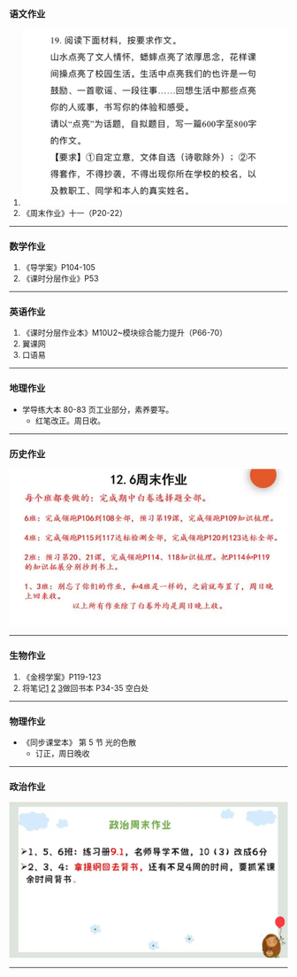 ### 语文作业

1. ![hw](hw_G8S1/_images/14c.webp)
2. 《周末作业》十一（P20-22）

---

### 数学作业

1. 《导学案》P104-105
2. 《课时分层作业》P53

---

### 英语作业

1. 《课时分层作业本》M10U2~模块综合能力提升（P66-70）
2. 翼课网
3. 口语易

---

### 地理作业

- 学导练大本 80-83 页工业部分，素养要写。
  - 红笔改正。周日收。

---

### 历史作业

![hw](hw_G8S1/_images/14h.webp)

---

### 生物作业

1. 《金榜学案》P119-123
2. 将笔记[1](hw_G8S1/_images/14b1.webp ":target=_self")
   [2](hw_G8S1/_images/14b2.webp ":target=_self")
   [3](hw_G8S1/_images/14b3.webp ":target=_self")做回书本 P34-35 空白处

---

### 物理作业

- 《同步课堂本》 第 5 节 光的色散
  - 订正，周日晚收

---

### 政治作业

![hw](hw_G8S1/_images/14p.webp)

---
